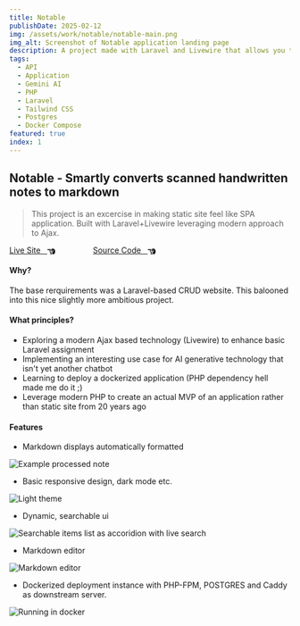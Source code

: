 ```yaml
---
title: Notable
publishDate: 2025-02-12
img: /assets/work/notable/notable-main.png
img_alt: Screenshot of Notable application landing page
description: A project made with Laravel and Livewire that allows you to upload scans of handwritten notes that get converted to markdown and formatted to display nicely. Uses Google Generative AI API to produce semantically correct output. Dockerized deployment.
tags:
  - API
  - Application
  - Gemini AI
  - PHP
  - Laravel
  - Tailwind CSS
  - Postgres
  - Docker Compose
featured: true
index: 1
---
```


## Notable - Smartly converts scanned handwritten notes to markdown

> This project is an excercise in making static site feel like SPA application. Built with Laravel+Livewire leveraging modern approach to Ajax.

<a href="https://notable.tomgora.online">Live Site &nbsp; <svg xmlns="http://www.w3.org/2000/svg" style="margin-bottom:-4px;" width="1em" height="1em" viewBox="0 0 512 512"><path fill="currentColor" d="M32 96c-17.7 0-32 14.3-32 32s14.3 32 32 32h208V96zm160 192c-17.7 0-32 14.3-32 32s14.3 32 32 32h64c17.7 0 32-14.3 32-32s-14.3-32-32-32zm-64-64c0 17.7 14.3 32 32 32h48c17.7 0 32-14.3 32-32s-14.3-32-32-32h-48c-17.7 0-32 14.3-32 32m96 160c-17.7 0-32 14.3-32 32s14.3 32 32 32h64c17.7 0 32-14.3 32-32s-14.3-32-32-32zm88-96h-.6c5.4 9.4 8.6 20.3 8.6 32c0 13.2-4 25.4-10.8 35.6c24.9 8.7 42.8 32.5 42.8 60.4c0 11.7-3.1 22.6-8.6 32h8.6c88.4 0 160-71.6 160-160v-61.7c0-42.4-16.9-83.1-46.9-113.1l-11.6-11.6C429.5 77.5 396.9 64 363 64h-27c-35.3 0-64 28.7-64 64v88c0 22.1 17.9 40 40 40s40-17.9 40-40v-56c0-8.8 7.2-16 16-16s16 7.2 16 16v56c0 39.8-32.2 72-72 72"/></svg></a>
<a href="https://github.com/tom-gora/notable" style="margin-left: 4rem;">Source Code &nbsp; <svg xmlns="http://www.w3.org/2000/svg" style="margin-bottom:-4px;" width="1em" height="1em" viewBox="0 0 512 512"><path fill="currentColor" d="M32 96c-17.7 0-32 14.3-32 32s14.3 32 32 32h208V96zm160 192c-17.7 0-32 14.3-32 32s14.3 32 32 32h64c17.7 0 32-14.3 32-32s-14.3-32-32-32zm-64-64c0 17.7 14.3 32 32 32h48c17.7 0 32-14.3 32-32s-14.3-32-32-32h-48c-17.7 0-32 14.3-32 32m96 160c-17.7 0-32 14.3-32 32s14.3 32 32 32h64c17.7 0 32-14.3 32-32s-14.3-32-32-32zm88-96h-.6c5.4 9.4 8.6 20.3 8.6 32c0 13.2-4 25.4-10.8 35.6c24.9 8.7 42.8 32.5 42.8 60.4c0 11.7-3.1 22.6-8.6 32h8.6c88.4 0 160-71.6 160-160v-61.7c0-42.4-16.9-83.1-46.9-113.1l-11.6-11.6C429.5 77.5 396.9 64 363 64h-27c-35.3 0-64 28.7-64 64v88c0 22.1 17.9 40 40 40s40-17.9 40-40v-56c0-8.8 7.2-16 16-16s16 7.2 16 16v56c0 39.8-32.2 72-72 72"/></svg></a>

#### Why?

The base rerquirements was a Laravel-based CRUD website. This balooned into this nice slightly more ambitious project.

#### What principles?

- Exploring a modern Ajax based technology (Livewire) to enhance basic Laravel assignment
- Implementing an interesting use case for AI generative technology that isn't yet another chatbot
- Learning to deploy a dockerized application (PHP dependency hell made me do it ;)
- Leverage modern PHP to create an actual MVP of an application rather than static site from 20 years ago

#### Features

- Markdown displays automatically formatted

![Example processed note](/assets/work/notable/notable-01.png)

- Basic responsive design, dark mode etc.

![Light theme](/assets/work/notable/notable-03.png)

- Dynamic, searchable ui

![Searchable items list as accoridion with live search](/assets/work/notable/notable-02.png)

- Markdown editor

![Markdown editor](/assets/work/notable/notable-04.png)

- Dockerized deployment instance with PHP-FPM, POSTGRES and Caddy as downstream server.

![Running in docker](/assets/work/notable/notable-05.png)
